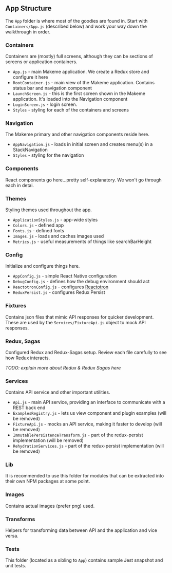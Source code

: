 ## App Structure

The `App` folder is where most of the goodies are found in. Start with `Containers/App.js` (described below) and work your way down the walkthrough in order.

### Containers

Containers are (mostly) full screens, although they can be sections of screens or application containers.

* `App.js` - main Makeme application. We create a Redux store and configure it here
* `RootContainer.js` - main view of the Makeme application. Contains status bar and navigation component
* `LaunchScreen.js` - this is the first screen shown in the Makeme application. It's loaded into the Navigation component
* `LoginScreen.js` - login screen. 
* `Styles` - styling for each of the containers and screens

### Navigation

The Makeme primary and other navigation components reside here.

* `AppNavigation.js` - loads in initial screen and creates menu(s) in a StackNavigation
* `Styles` - styling for the navigation

### Components

React components go here...pretty self-explanatory. We won't go through each in detai.

### Themes

Styling themes used throughout the app.

* `ApplicationStyles.js` - app-wide styles
* `Colors.js` - defined app
* `Fonts.js` - defined fonts
* `Images.js` - loads and caches images used
* `Metrics.js` - useful measurements of things like searchBarHeight

### Config

Initialize and configure things here.

* `AppConfig.js` - simple React Native configuration 
* `DebugConfig.js` - defines how the debug environment should act
* `ReactotronConfig.js` - configures [Reactotron](https://github.com/infinitered/reactotron) 
* `ReduxPersist.js` - configures Redux Persist 

### Fixtures

Contains json files that mimic API responses for quicker development. These are used by the `Services/FixtureApi.js` object to mock API responses.

### Redux, Sagas

Configured Redux and Redux-Sagas setup. Review each file carefully to see how Redux interacts.

_TODO: explain more about Redux & Redux Sagas here_

### Services

Contains API service and other important utilities.

* `Api.js` - main API service, providing an interface to communicate with a REST back end
* `ExamplesRegistry.js` - lets us view component and plugin examples (will be removed)
* `FixtureApi.js` - mocks an API service, making it faster to develop (will be removed)
* `ImmutablePersistenceTransform.js` - part of the redux-persist implementation (will be removed)
* `RehydrationServices.js` - part of the redux-persist implementation (will be removed)

### Lib

It is recommended to use this folder for modules that can be extracted into their own NPM packages at some point.

### Images

Contains actual images (prefer png) used.

### Transforms

Helpers for transforming data between API and the application and vice versa. 

### Tests

This folder (located as a sibling to `App`) contains sample Jest snapshot and unit tests.
